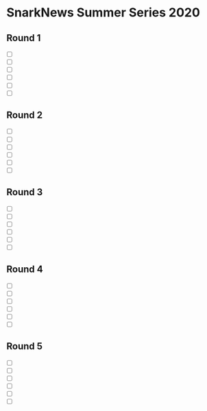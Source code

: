 # SnarkNews Summer Series 2020

## Round 1

+ [ ] [](https://contest.yandex.com/snss2020/contest/19320/problems/A/)
+ [ ] [](https://contest.yandex.com/snss2020/contest/19320/problems/B/)
+ [ ] [](https://contest.yandex.com/snss2020/contest/19320/problems/C/)
+ [ ] [](https://contest.yandex.com/snss2020/contest/19320/problems/D/)
+ [ ] [](https://contest.yandex.com/snss2020/contest/19320/problems/E/)
+ [ ] [](https://contest.yandex.com/snss2020/contest/19320/problems/F/)

## Round 2

+ [ ] [](https://contest.yandex.com/snss2020/contest/19321/problems/A/)
+ [ ] [](https://contest.yandex.com/snss2020/contest/19321/problems/B/)
+ [ ] [](https://contest.yandex.com/snss2020/contest/19321/problems/C/)
+ [ ] [](https://contest.yandex.com/snss2020/contest/19321/problems/D/)
+ [ ] [](https://contest.yandex.com/snss2020/contest/19321/problems/E/)
+ [ ] [](https://contest.yandex.com/snss2020/contest/19321/problems/F/)

## Round 3

+ [ ] [](https://contest.yandex.com/snss2020/contest/19322/problems/A/)
+ [ ] [](https://contest.yandex.com/snss2020/contest/19322/problems/B/)
+ [ ] [](https://contest.yandex.com/snss2020/contest/19322/problems/C/)
+ [ ] [](https://contest.yandex.com/snss2020/contest/19322/problems/D/)
+ [ ] [](https://contest.yandex.com/snss2020/contest/19322/problems/E/)
+ [ ] [](https://contest.yandex.com/snss2020/contest/19322/problems/F/)

## Round 4

+ [ ] [](https://contest.yandex.com/snss2020/contest/19323/problems/A/)
+ [ ] [](https://contest.yandex.com/snss2020/contest/19323/problems/B/)
+ [ ] [](https://contest.yandex.com/snss2020/contest/19323/problems/C/)
+ [ ] [](https://contest.yandex.com/snss2020/contest/19323/problems/D/)
+ [ ] [](https://contest.yandex.com/snss2020/contest/19323/problems/E/)
+ [ ] [](https://contest.yandex.com/snss2020/contest/19323/problems/F/)

## Round 5

+ [ ] [](https://contest.yandex.com/snss2020/contest/19324/problems/A/)
+ [ ] [](https://contest.yandex.com/snss2020/contest/19324/problems/B/)
+ [ ] [](https://contest.yandex.com/snss2020/contest/19324/problems/C/)
+ [ ] [](https://contest.yandex.com/snss2020/contest/19324/problems/D/)
+ [ ] [](https://contest.yandex.com/snss2020/contest/19324/problems/E/)
+ [ ] [](https://contest.yandex.com/snss2020/contest/19324/problems/F/)